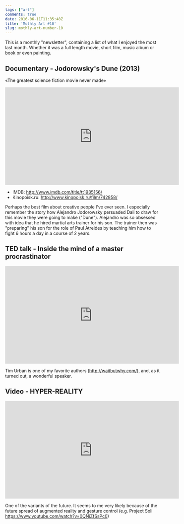 ```yaml
---
tags: ["art"]
comments: true
date: 2016-06-11T11:35:48Z
title: 'Mothly Art #10'
slug: mothly-art-number-10
---
```


This is a monthly "newsletter", containing a list of what I enjoyed the most
last month. Whether it was a full length movie, short film, music album or
book or even painting.

<!--more-->

## Documentary - Jodorowsky's Dune (2013)

«The greatest science fiction movie never made»

<iframe width="560" height="315" src="https://www.youtube.com/embed/jg4OCeSTL08" frameborder="0" allowfullscreen></iframe>

- IMDB: http://www.imdb.com/title/tt1935156/
- Kinopoisk.ru: http://www.kinopoisk.ru/film/742858/

Perhaps the best film about creative people I've ever seen. I especially
remember the story how Alejandro Jodorowsky persuaded Dali to draw for this
movie they were going to make ("Dune"). Alejandro was so obsessed with idea
that he hired martial arts trainer for his son. The trainer then was
"preparing" his son for the role of Paul Atreides by teaching him how to fight
6 hours a day in a course of 2 years.

## TED talk - Inside the mind of a master procrastinator

<iframe src="https://embed-ssl.ted.com/talks/tim_urban_inside_the_mind_of_a_master_procrastinator.html" width="560" height="315" frameborder="0" scrolling="no" webkitAllowFullScreen mozallowfullscreen allowFullScreen></iframe>

Tim Urban is one of my favorite authors (http://waitbutwhy.com/), and, as it turned out, a wonderful speaker.

## Video - HYPER-REALITY

<iframe src="https://player.vimeo.com/video/166807261?color=c9ff23&title=0&byline=0&portrait=0&badge=0" width="560" height="315" frameborder="0" webkitallowfullscreen mozallowfullscreen allowfullscreen></iframe>

One of the variants of the future. It seems to me very likely because of the future spread of augmented reality and gesture control (e.g. Project Soli https://www.youtube.com/watch?v=0QNiZfSsPc0)
